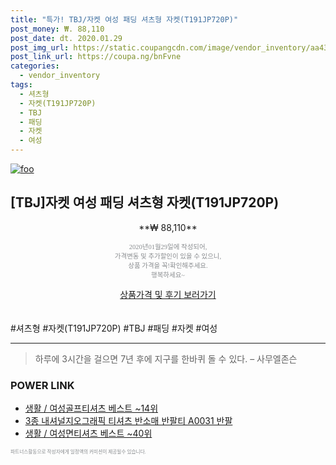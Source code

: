 ```yaml
--- 
title: "특가! TBJ/자켓 여성 패딩 셔츠형 자켓(T191JP720P)" 
post_money: ₩. 88,110 
post_date: dt. 2020.01.29 
post_img_url: https://static.coupangcdn.com/image/vendor_inventory/aa43/54433c9cf85fbb103541e6a299b4cf920ce37411d5b3547bd2246874336a.jpg 
post_link_url: https://coupa.ng/bnFvne 
categories: 
  - vendor_inventory 
tags: 
  - 셔츠형 
  - 자켓(T191JP720P) 
  - TBJ 
  - 패딩 
  - 자켓 
  - 여성 
--- 
```

[![foo](https://static.coupangcdn.com/image/vendor_inventory/aa43/54433c9cf85fbb103541e6a299b4cf920ce37411d5b3547bd2246874336a.jpg)](https://coupa.ng/bnFvne) 

## [TBJ]자켓 여성 패딩 셔츠형 자켓(T191JP720P) 
<p style="text-align: center;">**₩ 88,110**</p> 
<p style="text-align: center;"><span style="color: #898c8f; font-family: Georgia,Times,serif; font-size: 0.75em;">2020년01월29일에 작성되어, <br>가격변동 및 추가할인이 있을 수 있으니,<br> 상품 가격을 꼭!확인해주세요.<br>행복하세요~</span> 
</p>	 
<div markdown="0" style="text-align: center;"><a href="https://coupa.ng/bnFvne" class="btn btn--success">상품가격 및 후기 보러가기</a></div> 
<br><br> 
  #셔츠형 #자켓(T191JP720P) #TBJ #패딩 #자켓 #여성 
<hr> 

> 하루에 3시간을 걸으면 7년 후에 지구를 한바퀴 돌 수 있다. – 사무엘존슨 


### POWER LINK

* <a href="https://blog.naver.com/santokki14/221779017437" target="_blank">생활 / 여성골프티셔츠 베스트 ~14위</a>
* <a href="https://blog.naver.com/an0733/221784660318" target="_blank">3종 내셔널지오그래픽 티셔츠 반소매 반팔티 A0031 반팔</a>
* <a href="https://blog.naver.com/santokki14/221782424456" target="_blank">생활 / 여성면티셔츠 베스트 ~40위</a>

<span style="color: #898c8f; font-family: Georgia,Times,serif; font-size: 0.55em;">파트너스활동으로 작성자에게 일정액의 커미션이 제공될수 있습니다.</span> 
